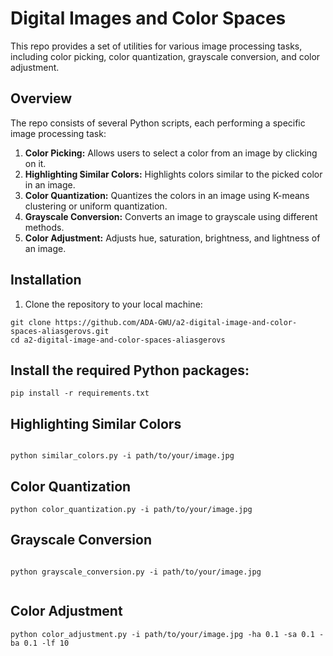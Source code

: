 # Digital Images and Color Spaces

This repo provides a set of utilities for various image processing tasks, including color picking, color quantization, grayscale conversion, and color adjustment.

## Overview

The repo consists of several Python scripts, each performing a specific image processing task:

1. **Color Picking:** Allows users to select a color from an image by clicking on it.
2. **Highlighting Similar Colors:** Highlights colors similar to the picked color in an image.
3. **Color Quantization:** Quantizes the colors in an image using K-means clustering or uniform quantization.
4. **Grayscale Conversion:** Converts an image to grayscale using different methods.
5. **Color Adjustment:** Adjusts hue, saturation, brightness, and lightness of an image.

## Installation

1. Clone the repository to your local machine:

```
git clone https://github.com/ADA-GWU/a2-digital-image-and-color-spaces-aliasgerovs.git
cd a2-digital-image-and-color-spaces-aliasgerovs
```


## Install the required Python packages:

``` 
pip install -r requirements.txt

```

## Highlighting Similar Colors

```

python similar_colors.py -i path/to/your/image.jpg

```

## Color Quantization


```
python color_quantization.py -i path/to/your/image.jpg

```

## Grayscale Conversion

```

python grayscale_conversion.py -i path/to/your/image.jpg


```

## Color Adjustment

```
python color_adjustment.py -i path/to/your/image.jpg -ha 0.1 -sa 0.1 -ba 0.1 -lf 10

```
